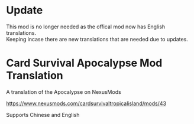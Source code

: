 # Update
This mod is no longer needed as the offical mod now has English translations.  
Keeping incase there are new translations that are needed due to updates.


# Card Survival Apocalypse Mod Translation

A translation of the Apocalypse on NexusMods

https://www.nexusmods.com/cardsurvivaltropicalisland/mods/43

Supports Chinese and English
